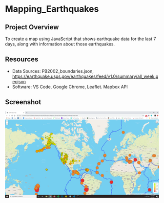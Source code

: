 # Mapping_Earthquakes

## Project Overview
To create a map using JavaScript that shows earthquake data for the last 7 days, along with information about those earthquakes.

## Resources
 - Data Sources: PB2002_boundaries.json, https://earthquake.usgs.gov/earthquakes/feed/v1.0/summary/all_week.geojson
 - Software: VS Code, Google Chrome, Leaflet. Mapbox API
 
## Screenshot
![Screenshot](https://github.com/jugvirpabla/Mapping_Earthquakes/blob/master/screenshot.png)
